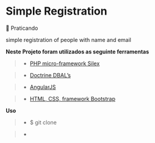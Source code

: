 # Simple Registration

:book: Praticando

simple registration of people with name and email

**Neste Projeto foram utilizados as seguinte ferramentas**

> - <a href="http://silex.sensiolabs.org/" title="Micro-framework Silex" target="_blank" >PHP micro-framework Silex</a>

> - <a href="http://doctrine-dbal.readthedocs.org/en/latest/" title="Doctrine DBAL’s" target="_blank" >Doctrine DBAL’s</a>

> - <a href="https://angularjs.org/" title="AngularJS" target="_blank" >AngularJS</a>

> - <a href="http://getbootstrap.com/" title="HTML, CSS, framework Bootstrap" target="_blank" >HTML, CSS, framework Bootstrap</a>

**Uso**

> - $ git clone

> - 